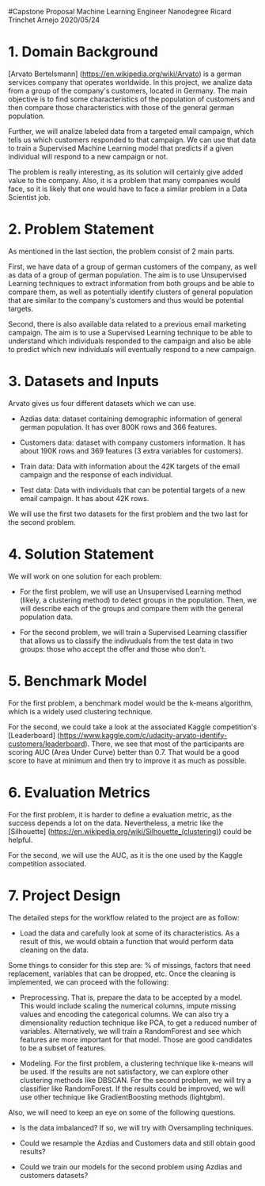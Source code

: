 #Capstone Proposal
Machine Learning Engineer Nanodegree
Ricard Trinchet Arnejo
2020/05/24

# 1. Domain Background

[Arvato Bertelsmann] (https://en.wikipedia.org/wiki/Arvato) is a german services company that operates worldwide. In this project,
we analize data from a group of the company's customers, located in Germany. The main objective is to find some characteristics of the population of customers
and then compare those characteristics with those of the general german population.

Further, we will analize labeled data from a targeted email campaign, which tells us which customers responded to that campaign.
We can use that data to train a Supervised Machine Learning model that predicts if a given individual will respond to a new campaign or not.

The problem is really interesting, as its solution will certainly give added value to the company. Also, it is a problem that many companies would face, so it is likely that one would have to face a similar problem in a Data Scientist job.


# 2. Problem Statement

As mentioned in the last section, the problem consist of 2 main parts.

First, we have data of a group of german customers of the company, as well as data of a group of german population. The aim is to use Unsupervised Learning techniques to extract 
information from both groups and be able to compare them, as well as potentially identify clusters of general population that are similar to the company's customers and thus would
be potential targets.

Second, there is also available data related to a previous email marketing campaign. The aim is to use a Supervised Learning technique to be able to understand which individuals responded to
the campaign and also be able to predict which new individuals will eventually respond to a new campaign.


# 3. Datasets and Inputs

Arvato gives us four different datasets which we can use.

* Azdias data: dataset containing demographic information of general german population. It has over 800K rows and 366 features.

* Customers data: dataset with company customers information. It has about 190K rows and 369 features (3 extra variables for customers).

* Train data: Data with information about the 42K targets of the email campaign and the response of each individual.

* Test data: Data with individuals that can be potential targets of a new email campaign. It has about 42K rows.


We will use the first two datasets for the first problem and the two last for the second problem.


# 4. Solution Statement

We will work on one solution for each problem:

* For the first problem, we will use an Unsupervised Learning method (likely, a clustering method) to detect groups in the population. 
Then, we will describe each of the groups and compare them with the general population data.

* For the second problem, we will train a Supervised Learning classifier that allows us to classify the indivuduals from the test data in two groups:
those who accept the offer and those who don't.


# 5. Benchmark Model

For the first problem, a benchmark model would be the k-means algorithm, which is a widely used clustering technique. 

For the second, we could take a look at the associated Kaggle competition's [Leaderboard] (https://www.kaggle.com/c/udacity-arvato-identify-customers/leaderboard).
There, we see that most of the participants are scoring AUC (Area Under Curve) better than 0.7. That would be a good score to have at minimum and then try to improve it as much as possible.


# 6. Evaluation Metrics

For the first problem, it is harder to define a evaluation metric, as the success depends a lot on the data. Nevertheless, a metric like the [Silhouette] (https://en.wikipedia.org/wiki/Silhouette_(clustering)) could be helpful.

For the second, we will use the AUC, as it is the one used by the Kaggle competition associated.


# 7. Project Design

The detailed steps for the workflow related to the project are as follow:

* Load the data and carefully look at some of its characteristics. As a result of this, we would obtain a function that would perform data cleaning on the data.

Some things to consider for this step are: % of missings, factors that need replacement, variables that can be dropped, etc.
Once the cleaning is implemented, we can proceed with the following:

* Preprocessing. That is, prepare the data to be accepted by a model. This would include scaling the numerical columns, impute missing values and encoding the categorical columns.
We can also try a dimensionality reduction technique like PCA, to get a reduced number of variables. Alternatively, we will train a RandomForest and see which features are more important for that model. Those are good candidates to be a subset of features.


* Modeling. For the first problem, a clustering technique like k-means will be used. If the results are not satisfactory, we can explore other clustering methods like DBSCAN.
For the second problem, we will try a classifier like RandomForest. If the results could be improved, we will use other technique like GradientBoosting methods (lightgbm).


Also, we will need to keep an eye on some of the following questions.

- Is the data imbalanced? If so, we will try with Oversampling techniques.

- Could we resample the Azdias and Customers data and still obtain good results?

- Could we train our models for the second problem using Azdias and customers datasets?

